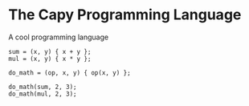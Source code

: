 # The Capy Programming Language

A cool programming language

```capy
sum = (x, y) { x + y };
mul = (x, y) { x * y };

do_math = (op, x, y) { op(x, y) };

do_math(sum, 2, 3);
do_math(mul, 2, 3);
```
